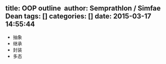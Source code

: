 title: OOP outline 
author: Semprathlon / Simfae Dean
tags: []
categories: []
date: 2015-03-17 14:55:44
---
<ul><li>抽象</li><li>继承</li><li>封装</li><li>多态</li></ul>